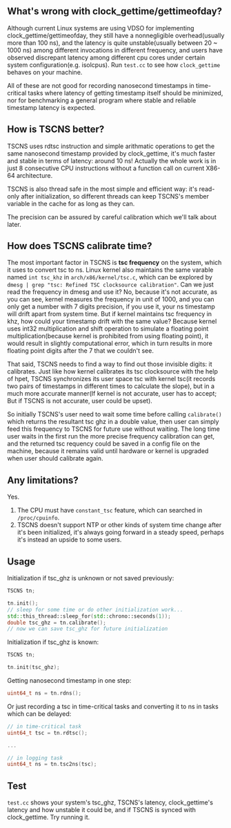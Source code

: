## What's wrong with clock_gettime/gettimeofday?
Although current Linux systems are using VDSO for implementing clock_gettime/gettimeofday, they still have a nonnegligible overhead(usually more than 100 ns), and the latency is quite unstable(usually between 20 ~ 1000 ns) among different invocations in different frequency, and users have observed discrepant latency among different cpu cores under certain system configuration(e.g. isolcpus). Run `test.cc` to see how `clock_gettime` behaves on your machine.

All of these are not good for recording nanosecond timestamps in time-critical tasks where latency of getting timestamp itself should be minimized, nor for benchmarking a general program where stable and reliable timestamp latency is expected.

## How is TSCNS better?
TSCNS uses rdtsc instruction and simple arithmatic operations to get the same nanosecond timestamp provided by clock_gettime, it's much faster and stable in terms of latency: around 10 ns! Actually the whole work is in just 8 consecutive CPU instructions without a function call on current X86-64 architecture.

TSCNS is also thread safe in the most simple and efficient way: it's read-only after initialization, so different threads can keep TSCNS's member variable in the cache for as long as they can.

The precision can be assured by careful calibration which we'll talk about later.

## How does TSCNS calibrate time?
The most important factor in TSCNS is **tsc frequency** on the system, which it uses to convert tsc to ns. Linux kernel also maintains the same varable named `int tsc_khz` in `arch/x86/kernel/tsc.c`, which can be explored by `dmesg | grep "tsc: Refined TSC clocksource calibration"`. Can we just read the frequency in dmesg and use it? No, because it's not accurate, as you can see, kernel measures the frequency in unit of 1000, and you can only get a number with 7 digits precision, if you use it, your ns timestamp will drift apart from system time. But if kernel maintains tsc frequency in khz, how could your timestamp drift with the same value? Because kernel uses int32 multiplication and shift operation to simulate a floating point multiplication(because kernel is prohibited from using floating point), it would result in slightly computational error, which in turn results in more floating point digits after the 7 that we couldn't see. 

That said, TSCNS needs to find a way to find out those invisible digits: it calibrates. Just like how kernel calibrates its tsc clocksource with the help of hpet, TSCNS synchronizes its user space tsc with kernel tsc(it records two pairs of timestamps in different times to calculate the slope), but in a much more accurate manner(If kernel is not accurate, user has to accept; But if TSCNS is not accurate, user could be upset). 

So initially TSCNS's user need to wait some time before calling `calibrate()` which returns the resultant tsc ghz in a double value, then user can simply feed this frequency to TSCNS for future use without waiting. The long time user waits in the first run the more precise frequency calibration can get, and the returned tsc requency could be saved in a config file on the machine, because it remains valid until hardware or kernel is upgraded when user should calibrate again.

## Any limitations?
Yes.
1) The CPU must have `constant_tsc` feature, which can searched in `/proc/cpuinfo`.
2) TSCNS doesn't support NTP or other kinds of system time change after it's been initialized, it's always going forward in a steady speed, perhaps it's instead an upside to some users.

## Usage
Initialization if tsc_ghz is unknown or not saved previously:
```C++
TSCNS tn;

tn.init();
// sleep for some time or do other initialization work...
std::this_thread::sleep_for(std::chrono::seconds(1));
double tsc_ghz = tn.calibrate();
// now we can save tsc_ghz for future initialization

```

Initialization if tsc_ghz is known:
```C++
TSCNS tn;

tn.init(tsc_ghz);
```

Getting nanosecond timestamp in one step:
```C++
uint64_t ns = tn.rdns();
```

Or just recording a tsc in time-critical tasks and converting it to ns in tasks which can be delayed:
```C++
// in time-critical task
uint64_t tsc = tn.rdtsc();

...

// in logging task
uint64_t ns = tn.tsc2ns(tsc);
```

## Test
`test.cc` shows your system's tsc_ghz, TSCNS's latency, clock_gettime's latency and how unstable it could be, and if TSCNS is synced with clock_gettime. Try running it.
